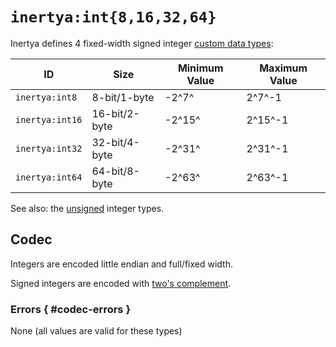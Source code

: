 # `inertya:int{8,16,32,64}`

Inertya defines 4 fixed-width signed integer [custom data types]:

[custom data types]: ../../features/custom-data.md

| ID              | Size          | Minimum Value | Maximum Value |
|-----------------|---------------|---------------|---------------|
| `inertya:int8`  | 8-bit/1-byte  | -2^7^         | 2^7^-1        |
| `inertya:int16` | 16-bit/2-byte | -2^15^        | 2^15^-1       |
| `inertya:int32` | 32-bit/4-byte | -2^31^        | 2^31^-1       |
| `inertya:int64` | 64-bit/8-byte | -2^63^        | 2^63^-1       |

See also: the [unsigned](uints.md) integer types.


## Codec

Integers are encoded little endian and full/fixed width.

Signed integers are encoded with [two's complement].

[two's complement]: https://en.wikipedia.org/wiki/Two%27s_complement

### Errors { #codec-errors }

None (all values are valid for these types)
